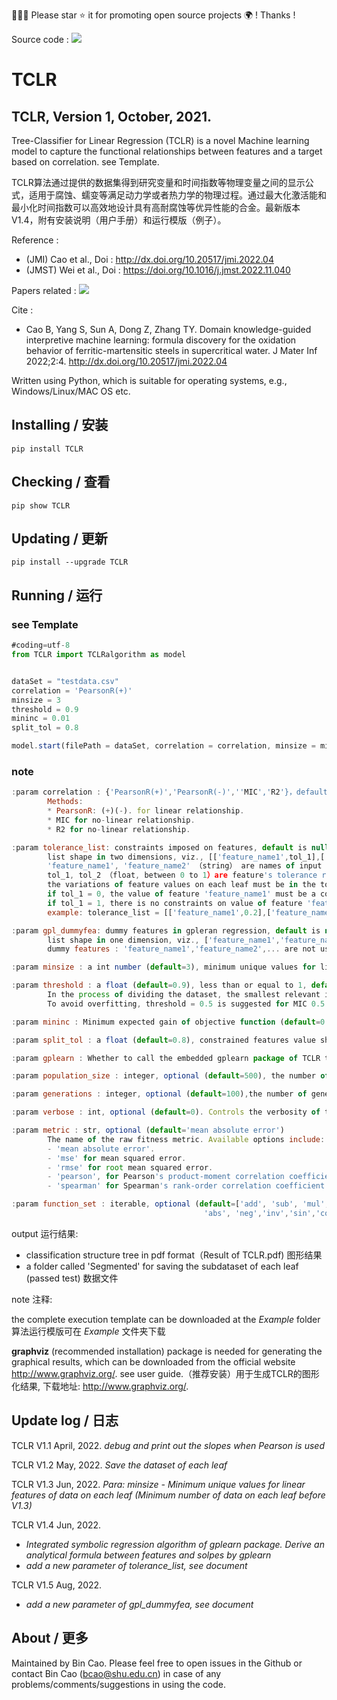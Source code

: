 🤝🤝🤝 Please star ⭐️ it for promoting open source projects 🌍 ! Thanks !

Source code : [![](https://img.shields.io/badge/PyPI-caobin-blue)](https://pypi.org/project/TCLR/)
# TCLR 

## TCLR, Version 1, October, 2021. 

Tree-Classifier for Linear Regression (TCLR) is a novel Machine learning model to capture the functional relationships between features and a target based on correlation. see Template.


TCLR算法通过提供的数据集得到研究变量和时间指数等物理变量之间的显示公式，适用于腐蚀、蠕变等满足动力学或者热力学的物理过程。通过最大化激活能和最小化时间指数可以高效地设计具有高耐腐蚀等优异性能的合金。最新版本V1.4，附有安装说明（用户手册）和运行模版（例子）。

Reference :  
+ (JMI) Cao et al., Doi : http://dx.doi.org/10.20517/jmi.2022.04 
+ (JMST) Wei et al., Doi : https://doi.org/10.1016/j.jmst.2022.11.040


Papers related : [![](https://img.shields.io/badge/Refs-TCLR-yellowgreen)](https://scholar.google.com.hk/scholar?cites=13374282506807262836&as_sdt=2005&sciodt=0,5&hl=zh-CN)


Cite :
+ Cao B, Yang S, Sun A, Dong Z, Zhang TY. Domain knowledge-guided interpretive machine learning: formula discovery for the oxidation behavior of ferritic-martensitic steels in supercritical water. J Mater Inf 2022;2:4. http://dx.doi.org/10.20517/jmi.2022.04

Written using Python, which is suitable for operating systems, e.g., Windows/Linux/MAC OS etc.

## Installing / 安装
    pip install TCLR 
    
## Checking / 查看
    pip show TCLR 
    
## Updating / 更新
    pip install --upgrade TCLR

## Running / 运行
### see Template

``` javascript
#coding=utf-8
from TCLR import TCLRalgorithm as model


dataSet = "testdata.csv"
correlation = 'PearsonR(+)'
minsize = 3
threshold = 0.9
mininc = 0.01
split_tol = 0.8

model.start(filePath = dataSet, correlation = correlation, minsize = minsize, threshold = threshold,mininc = mininc ,split_tol = split_tol,)

```

### note
``` javascript
:param correlation : {'PearsonR(+)','PearsonR(-)',''MIC','R2'}，default PearsonR(+).
        Methods:
        * PearsonR: (+)(-). for linear relationship.
        * MIC for no-linear relationship.
        * R2 for no-linear relationship.

:param tolerance_list: constraints imposed on features, default is null
        list shape in two dimensions, viz., [['feature_name1',tol_1],['feature_name2',tol_2]...]
        'feature_name1', 'feature_name2' （string） are names of input features;
        tol_1, tol_2 （float, between 0 to 1）are feature's tolerance ratios;
        the variations of feature values on each leaf must be in the tolerance;
        if tol_1 = 0, the value of feature 'feature_name1' must be a constant on each leaf,
        if tol_1 = 1, there is no constraints on value of feature 'feature_name1';
        example: tolerance_list = [['feature_name1',0.2],['feature_name2',0.1]].

:param gpl_dummyfea: dummy features in gpleran regression, default is null
        list shape in one dimension, viz., ['feature_name1','feature_name2',...]
        dummy features : 'feature_name1','feature_name2',... are not used anymore in gpleran regression 

:param minsize : a int number (default=3), minimum unique values for linear features of data on each leaf.

:param threshold : a float (default=0.9), less than or equal to 1, default 0.95 for PearsonR.
        In the process of dividing the dataset, the smallest relevant index allowed in the you research.
        To avoid overfitting, threshold = 0.5 is suggested for MIC 0.5.

:param mininc : Minimum expected gain of objective function (default=0.01)

:param split_tol : a float (default=0.8), constrained features value shound be narrowed in a minmimu ratio of split_tol on split path

:param gplearn : Whether to call the embedded gplearn package of TCLR to regress formula (default=False).

:param population_size : integer, optional (default=500), the number of programs in each generation.

:param generations : integer, optional (default=100),the number of generations to evolve.

:param verbose : int, optional (default=0). Controls the verbosity of the evolution building process.

:param metric : str, optional (default='mean absolute error')
        The name of the raw fitness metric. Available options include:
        - 'mean absolute error'.
        - 'mse' for mean squared error.
        - 'rmse' for root mean squared error.
        - 'pearson', for Pearson's product-moment correlation coefficient.
        - 'spearman' for Spearman's rank-order correlation coefficient.

:param function_set : iterable, optional (default=['add', 'sub', 'mul', 'div', 'log', 'sqrt', 
                                           'abs', 'neg','inv','sin','cos','tan', 'max', 'min'])

``` 

output 运行结果: 
+ classification structure tree in pdf format（Result of TCLR.pdf) 图形结果
+ a folder called 'Segmented' for saving the subdataset of each leaf (passed test) 数据文件

note 注释: 

the complete execution template can be downloaded at the *Example* folder 算法运行模版可在 *Example* 文件夹下载

**graphviz** (recommended installation) package is needed for generating the graphical results, which can be downloaded from the official website http://www.graphviz.org/. see user guide.（推荐安装）用于生成TCLR的图形化结果, 下载地址: http://www.graphviz.org/.


## Update log / 日志
TCLR V1.1 April, 2022. 
*debug and print out the slopes when Pearson is used*

TCLR V1.2 May, 2022.
*Save the dataset of each leaf*

TCLR V1.3 Jun, 2022.
*Para: minsize - Minimum unique values for linear features of data on each leaf (Minimum number of data on each leaf before V1.3)*

TCLR V1.4 Jun, 2022.
+ *Integrated symbolic regression algorithm of gplearn package.
Derive an analytical formula between features and solpes by gplearn*
+ *add a new parameter of tolerance_list, see document*

TCLR V1.5 Aug, 2022.
+ *add a new parameter of gpl_dummyfea, see document*

## About / 更多
Maintained by Bin Cao. Please feel free to open issues in the Github or contact Bin Cao
(bcao@shu.edu.cn) in case of any problems/comments/suggestions in using the code. 

